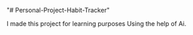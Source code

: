 "# Personal-Project-Habit-Tracker" 

I made this project for learning purposes Using the help of Ai.
